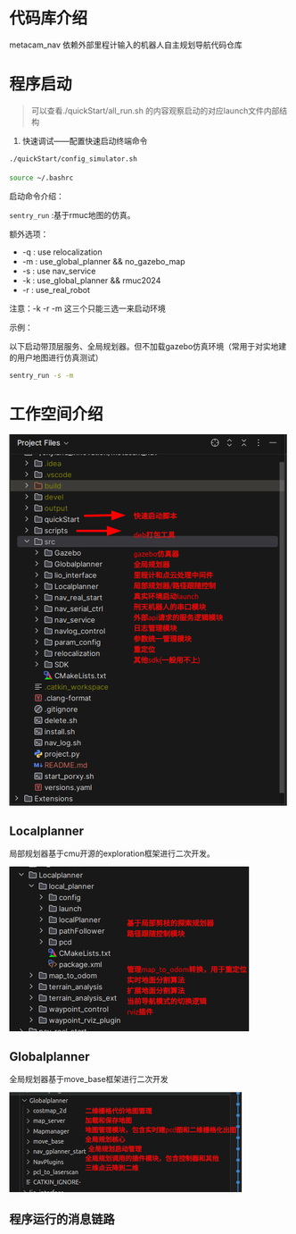 # 代码库介绍

metacam_nav 依赖外部里程计输入的机器人自主规划导航代码仓库

# 程序启动

> 可以查看./quickStart/all_run.sh 的内容观察启动的对应launch文件内部结构

1. 快速调试——配置快速启动终端命令

```bash
./quickStart/config_simulator.sh

source ~/.bashrc
```

启动命令介绍：

` sentry_run `  :基于rmuc地图的仿真。

额外选项：

- -q   : use relocalization
- -m  : use_global_planner && no_gazebo_map
- -s    : use nav_service
- -k    : use_global_planner && rmuc2024
- -r    : use_real_robot

注意：-k -r -m 这三个只能三选一来启动环境

示例：

以下启动带顶层服务、全局规划器。但不加载gazebo仿真环境（常用于对实地建的用户地图进行仿真测试）

```bash
sentry_run -s -m
```

# 工作空间介绍

![image-20250104165616849](doc/image-20250104165616849.png)

## Localplanner

局部规划器基于cmu开源的exploration框架进行二次开发。

![image-20250104170250890](doc/image-20250104170250890.png)

## Globalplanner

全局规划器基于move_base框架进行二次开发

![image-20250104170619102](doc/image-20250104170619102.png)

## 程序运行的消息链路







































